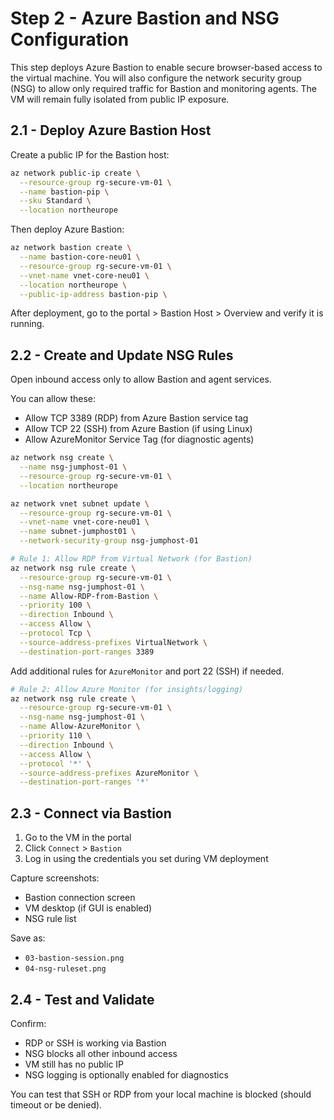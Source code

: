 # Step 2 - Azure Bastion and NSG Configuration

This step deploys Azure Bastion to enable secure browser-based access to the virtual machine. You will also configure the network security group (NSG) to allow only required traffic for Bastion and monitoring agents. The VM will remain fully isolated from public IP exposure.

## 2.1 - Deploy Azure Bastion Host

Create a public IP for the Bastion host:

```bash
az network public-ip create \
  --resource-group rg-secure-vm-01 \
  --name bastion-pip \
  --sku Standard \
  --location northeurope
```

Then deploy Azure Bastion:

```bash
az network bastion create \
  --name bastion-core-neu01 \
  --resource-group rg-secure-vm-01 \
  --vnet-name vnet-core-neu01 \
  --location northeurope \
  --public-ip-address bastion-pip \
```

After deployment, go to the portal > Bastion Host > Overview and verify it is running.

## 2.2 - Create and Update NSG Rules

Open inbound access only to allow Bastion and agent services.

You can allow these:

- Allow TCP 3389 (RDP) from Azure Bastion service tag
- Allow TCP 22 (SSH) from Azure Bastion (if using Linux)
- Allow AzureMonitor Service Tag (for diagnostic agents)

```bash
az network nsg create \
  --name nsg-jumphost-01 \
  --resource-group rg-secure-vm-01 \
  --location northeurope

az network vnet subnet update \
  --resource-group rg-secure-vm-01 \
  --vnet-name vnet-core-neu01 \
  --name subnet-jumphost01 \
  --network-security-group nsg-jumphost-01

# Rule 1: Allow RDP from Virtual Network (for Bastion)
az network nsg rule create \
  --resource-group rg-secure-vm-01 \
  --nsg-name nsg-jumphost-01 \
  --name Allow-RDP-from-Bastion \
  --priority 100 \
  --direction Inbound \
  --access Allow \
  --protocol Tcp \
  --source-address-prefixes VirtualNetwork \
  --destination-port-ranges 3389
```

Add additional rules for `AzureMonitor` and port 22 (SSH) if needed.

```bash
# Rule 2: Allow Azure Monitor (for insights/logging)
az network nsg rule create \
  --resource-group rg-secure-vm-01 \
  --nsg-name nsg-jumphost-01 \
  --name Allow-AzureMonitor \
  --priority 110 \
  --direction Inbound \
  --access Allow \
  --protocol '*' \
  --source-address-prefixes AzureMonitor \
  --destination-port-ranges '*'
```

## 2.3 - Connect via Bastion

1. Go to the VM in the portal
2. Click `Connect` > `Bastion`
3. Log in using the credentials you set during VM deployment

Capture screenshots:
- Bastion connection screen
- VM desktop (if GUI is enabled)
- NSG rule list

Save as:
- `03-bastion-session.png`
- `04-nsg-ruleset.png`

## 2.4 - Test and Validate

Confirm:
- RDP or SSH is working via Bastion
- NSG blocks all other inbound access
- VM still has no public IP
- NSG logging is optionally enabled for diagnostics

You can test that SSH or RDP from your local machine is blocked (should timeout or be denied).
